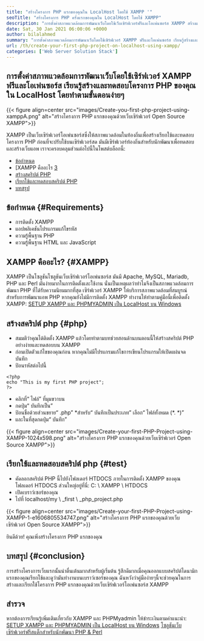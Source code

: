```yaml
---
title: "สร้างโครงการ PHP แรกของคุณใน LocalHost โดยใช้ XAMPP '" 
seoTitle: "สร้างโครงการ PHP ครั้งแรกของคุณใน LocalHost โดยใช้ XAMPP" 
description: "การตั้งค่าสภาพแวดล้อมการพัฒนาเว็บโดยใช้เว็บเซิร์ฟเวอร์ฟรีและโอเพ่นซอร์ส XAMPP สร้างและทดสอบโครงการ PHP ของคุณใน LocalHost โดยทำตามขั้นตอนง่ายๆ" 
date: Sat, 30 Jan 2021 06:00:06 +0000
author: bilalahmed
summary: "การตั้งค่าสภาพแวดล้อมการพัฒนาเว็บโดยใช้เซิร์ฟเวอร์ XAMPP ฟรีและโอเพ่นซอร์ส เรียนรู้สร้างและทดสอบโครงการ PHP ของคุณใน LocalHost โดยทำตามขั้นตอนง่ายๆ" 
url: /th/create-your-first-php-project-on-localhost-using-xampp/
categories: ['Web Server Solution Stack']
---
```


## การตั้งค่าสภาพแวดล้อมการพัฒนาเว็บโดยใช้เซิร์ฟเวอร์ XAMPP ฟรีและโอเพ่นซอร์ส เรียนรู้สร้างและทดสอบโครงการ PHP ของคุณใน LocalHost โดยทำตามขั้นตอนง่ายๆ

{{< figure align=center src="images/Create-you-first-php-project-using-xamppA.png" alt="สร้างโครงการ PHP แรกของคุณด้วยเว็บเซิร์ฟเวอร์ Open Source XAMPP">}}

XAMPP เป็นเว็บเซิร์ฟเวอร์โอเพ่นซอร์สซึ่งให้สภาพแวดล้อมในท้องถิ่นเพื่อสร้างเรียกใช้และทดสอบโครงการ PHP ก่อนที่จะปรับใช้บนเซิร์ฟเวอร์สด มันมีเซิร์ฟเวอร์ท้องถิ่นสำหรับนักพัฒนาเพื่อทดสอบและสร้างเว็บแอพ เราจะครอบคลุมส่วนต่อไปนี้ในโพสต์บล็อกนี้:
  * [ข้อกำหนด][2]
  * [XAMPP คืออะไร [3]
  * [สร้างสคริปต์ PHP][4]
  * [เรียกใช้และทดสอบสคริปต์ PHP][5]
  * [บทสรุป][6]

## ข้อกำหนด   {#Requirements}
  * การติดตั้ง XAMPP
  * แอปพลิเคชันโปรแกรมแก้ไขรหัส
  * ความรู้พื้นฐาน PHP
  * ความรู้พื้นฐาน HTML และ JavaScript

## XAMPP คืออะไร?   {#XAMPP}
XAMPP เป็นโซลูชันโซลูชันเว็บเซิร์ฟเวอร์โอเพ่นซอร์ส มันมี Apache, MySQL, Mariadb, PHP และ Perl มันง่ายมากในการติดตั้งและใช้งาน นั่นเป็นเหตุผลว่าทำไมจึงเป็นสภาพแวดล้อมการพัฒนา PHP ที่ได้รับความนิยมมากที่สุด เซิร์ฟเวอร์ XAMPP ให้บริการสภาพแวดล้อมที่สมบูรณ์สำหรับการพัฒนาแอพ PHP หากคุณยังไม่มีการติดตั้ง XAMPP ทำงานให้ทำตามคู่มือนี้เพื่อติดตั้ง XAMPP:
[SETUP XAMPP และ PHPMYADMIN เป็น LocalHost บน Windows][7]

## สร้างสคริปต์ php   {#php}
  * สมมติว่าคุณได้ติดตั้ง XAMPP แล้วโดยทำตามบทช่วยสอนด้านบนตอนนี้ให้สร้างสคริปต์ PHP อย่างง่ายและทดสอบบน XAMPP
  * ก่อนเปิดตัวแก้ไขของคุณก่อน หากคุณไม่มีโปรแกรมแก้ไขการเขียนโปรแกรมให้เปิดแผ่นจดบันทึก
  * ป้อนรหัสต่อไปนี้
```
<?php
echo "This is my first PHP project";
?>
```
  * คลิกที่“ ไฟล์” ที่มุมขวาบน
  * กดปุ่ม“ บันทึกเป็น”
  * ป้อนชื่อด้วยส่วนขยาย“ .php”
  *สำหรับ“ บันทึกเป็นประเภท” เลือก“ ไฟล์ทั้งหมด (\*. \*)”
  * และในที่สุดกดปุ่ม“ บันทึก”

{{< figure align=center src="images/Create-your-first-PHP-Project-using-XAMPP-1024x598.png" alt="สร้างโครงการ PHP แรกของคุณด้วยเว็บเซิร์ฟเวอร์ Open Source XAMPP">}}


## เรียกใช้และทดสอบสคริปต์ php   {#test}
  * คัดลอกสคริปต์ PHP นี้ไปยังโฟลเดอร์ HTDOCS ภายในการติดตั้ง XAMPP ของคุณ โฟลเดอร์ HTDOCS ส่วนใหญ่อยู่ที่นี่: C: \ XAMPP \ HTDOCS
  * เปิดเบราว์เซอร์ของคุณ
  * ไปที่ localhost/my \ _first \ _php_project.php

{{< figure align=center src="images/Create-your-first-PHP-Project-using-XAMPP-1-e1606805534747.png" alt="สร้างโครงการ PHP แรกของคุณด้วยเว็บเซิร์ฟเวอร์ Open Source XAMPP">}}

ยินดีด้วย! คุณเพิ่งสร้างโครงการ PHP แรกของคุณ

## บทสรุป   {#conclusion}
การสร้างโครงการเว็บแรกนั้นน่าตื่นเต้นมากสำหรับผู้เริ่มต้น รู้สึกดีมากเมื่อคุณออกแบบสคริปต์ไดนามิกแรกของคุณเรียกใช้และดูว่ามันทำงานบนเบราว์เซอร์ของคุณ ฉันหวังว่าคู่มือง่ายๆนี้จะช่วยคุณในการสร้างและเรียกใช้โครงการ PHP แรกของคุณด้วยเว็บเซิร์ฟเวอร์โอเพ่นซอร์ส XAMPP

## สำรวจ
หากต้องการเรียนรู้เพิ่มเติมเกี่ยวกับ XAMPP และ PHPMyadmin ให้ชำระเงินตามคำแนะนำ:
[SETUP XAMPP และ PHPMYADMIN เป็น LocalHost บน Windows][7]
[โซลูชันเว็บเซิร์ฟเวอร์ฟรีสแต็กสำหรับนักพัฒนา PHP & Perl][1]

  
[1]: https://products.containerize.com/solution-stack/xampp
[2]: #requirements
[3]: #xampp
[4]: #php
[5]: #test
[6]: #conclusion
[7]: https://blog.containerize.com/database-management-software/how-to-setup-xampp-and-phpmyadmin-as-localhost-on-windows/
